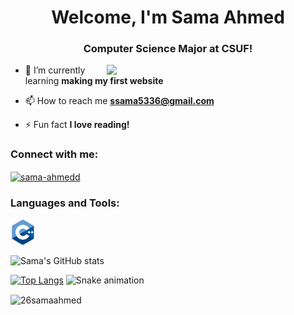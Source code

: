 <h1 align="center">Welcome, I'm Sama Ahmed </h1>
<h3 align="center">Computer Science Major at CSUF!</h3>
<img align="right" width="350" src="https://images.wsj.net/im-568211">


- 🌱 I’m currently learning **making my first website**

- 📫 How to reach me **ssama5336@gmail.com**

- ⚡ Fun fact **I love reading!**

<h3 align="left">Connect with me:</h3>
<p align="left">
<a href="https://linkedin.com/in/sama-ahmedd" target="blank"><img align="center" src="https://raw.githubusercontent.com/rahuldkjain/github-profile-readme-generator/master/src/images/icons/Social/linked-in-alt.svg" alt="sama-ahmedd" height="30" width="40" /></a>
</p>

<h3 align="left">Languages and Tools:</h3>
<p align="left"> <a href="https://www.w3schools.com/cpp/" target="_blank" rel="noreferrer"> <img src="https://raw.githubusercontent.com/devicons/devicon/master/icons/cplusplus/cplusplus-original.svg" alt="cplusplus" width="40" height="40"/> </a> </p>


![Sama's GitHub stats](https://github-readme-stats.vercel.app/api?username=26samaahmed&theme=tokyonight&show_icons=true)

[![Top Langs](https://github-readme-stats.vercel.app/api/top-langs/?username=26samaahmed&layout=compact)](https://github.com/26samaahmed/github-readme-stats)
![Snake animation](https://github.com/26samaahmed/26samaahmed/blob/output/github-contribution-grid-snake.svg)


<p><img align="center" src="https://github-readme-streak-stats.herokuapp.com/?user=26samaahmed&" alt="26samaahmed" /></p>
